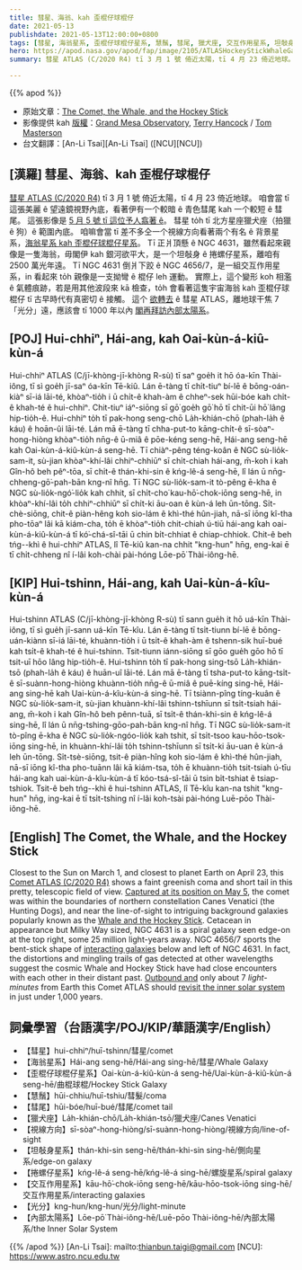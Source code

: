 ```yaml
---
title: 彗星、海翁、kah 歪棍仔球棍仔
date: 2021-05-13
publishdate: 2021-05-13T12:00:00+0800
tags: [彗星, 海翁星系, 歪棍仔球棍仔星系, 慧鬚, 彗尾, 獵犬座, 交互作用星系, 坦敧身星系, 捲螺仔星系]
hero: https://apod.nasa.gov/apod/fap/image/2105/ATLASHockeyStickWhaleGalaxiesGrandMesa.jpg
summary: 彗星 ATLAS (C/2020 R4) tī 3 月 1 號 倚近太陽，tī 4 月 23 倚近地球。 伊有一个較暗 ê 青色彗尾 kah 一个較短 ê 彗尾。

---
```


{{% apod %}}

- 原始文章：[The Comet, the Whale, and the Hockey Stick](https://apod.nasa.gov/apod/ap210513.html)
- 影像提供 kah [版權][copyright]：[Grand Mesa Observatory](https://www.grandmesaobservatory), [Terry Hancock](https://www.downunderobservatory.com) / [Tom Masterson](https://www.transientastronomer.com)
- 台文翻譯：[An-Li Tsai][An-Li Tsai] ([NCU][NCU])

## [漢羅] 彗星、海翁、kah 歪棍仔球棍仔

[彗星 ATLAS (C/2020 R4)][Comet ATLAS (C/2020 R4)] tī 3 月 1 號 倚近太陽，tī 4 月 23 倚近地球。
咱會當 tī 這張美麗 ê 望遠鏡視野內底，看著伊有一个較暗 ê 青色彗尾 kah 一个較短 ê 彗尾。
這張影像是 [5 月 5 號 tī 這位予人翕著 ê][Captured at its position on May 5]。
彗星 to̍h tī 北方星座獵犬座（拍獵 ê 狗）ê 範圍內底。
咱嘛會當 tī 差不多仝一个視線方向看著兩个有名 ê 背景星系，[海翁星系 kah 歪棍仔球棍仔星系][Whale and the Hockey Stick]。
Tī 正爿頂懸 ê NGC 4631，雖然看起來親像是一隻海翁，毋閣伊 kah 銀河欲平大，是一个坦敧身 ê 捲螺仔星系，離咱有 2500 萬光年遠。
Tī NGC 4631 倒爿下跤 ê NGC 4656/7，是一組交互作用星系，in 看起來 to̍h 親像是一支拗彎 ê 棍仔 leh 運動。
實際上，這个變形 koh 相濫 ê 氣體痕跡，若是用其他波段來 kā 檢查，to̍h 會看著這隻宇宙海翁 kah 歪棍仔球棍仔 tī 古早時代有真密切 ê 接觸。
這个 [欲轉去][Outbound and] ê 彗星 ATLAS，離地球干焦 7「光分」遠，應該會 tī 1000 年以內 [閣再拜訪內部太陽系][revisit the inner solar system]。


## [POJ] Hui-chhiⁿ, Hái-ang, kah Oai-kùn-á-kiû-kùn-á

Hui-chhiⁿ ATLAS (C/jī-khòng-jī-khòng R-sù) tī saⁿ goe̍h it hō óa-kīn Thài-iông, tī sì goe̍h jī-saⁿ óa-kīn Tē-kiû.
Lán ē-tàng tī chi̍t-tiuⁿ bí-lē ê bōng-oán-kiàⁿ sī-iá lāi-té, khòaⁿ-tio̍h i ū chi̍t-ê khah-àm ê chheⁿ-sek hūi-bóe kah chi̍t-ê khah-té ê hui-chhiⁿ.
Chit-tiuⁿ iáⁿ-siōng sī gō͘ goe̍h gō͘ hō tī chit-ūi hō͘ lâng hip-tio̍h-ê.
Hui-chhiⁿ to̍h tī pak-hong seng-chō La̍h-khián-chō (phah-la̍h ê káu) ê hoān-ûi lāi-té.
Lán mā ē-tàng tī chha-put-to kāng-chi̍t-ê sī-sòaⁿ-hong-hiòng khòaⁿ-tio̍h nn̄g-ê ū-miâ ê pōe-kéng seng-hē, Hái-ang seng-hē kah Oai-kùn-á-kiû-kùn-á seng-hē.
Tī chiàⁿ-pêng téng-koân ê NGC sù-lio̍k-sam-it, sù-jian khòaⁿ-khí-lâi chhiⁿ-chhiūⁿ sī chi̍t-chiah hái-ang, m̄-koh i kah Gîn-hô beh pêⁿ-tōa, sī chi̍t-ê thán-khi-sin ê kńg-lê-á seng-hē, lî lán ū nn̄g-chheng-gō͘-pah-bān kng-nî hn̄g.
Tī NGC sù-lio̍k-sam-it tò-pêng ē-kha ê NGC sù-lio̍k-ngó͘-lio̍k kah chhit, sī chi̍t-cho͘ kau-hō͘-chok-iōng seng-hē, in khòaⁿ-khí-lâi to̍h chhiⁿ-chhiūⁿ sī chi̍t-ki āu-oan ê kùn-á leh ūn-tōng.
Si̍t-chè-siōng, chit-ê piàn-hêng koh sio-lám ê khì-thé hûn-jiah, nā-sī iōng kî-tha pho-tōaⁿ lâi kā kiám-cha, to̍h ē khòaⁿ-tio̍h chit-chiah ú-tiū hái-ang kah oai-kùn-á-kiû-kùn-á tī kó͘-chá-sî-tāi ū chin bi̍t-chhiat ê chiap-chhiok.
Chit-ê beh tńg--khì ê hui-chhiⁿ ATLAS, lî Tē-kiû kan-na chhit "kng-hun" hn̄g, eng-kai ē tī chi̍t-chheng nî í-lâi koh-chài pài-hóng Lōe-pō͘ Thài-iông-hē.

## [KIP] Hui-tshinn, Hái-ang, kah Uai-kùn-á-kîu-kùn-á

Hui-tshinn ATLAS (C/jī-khòng-jī-khòng R-sù) tī sann gue̍h it hō uá-kīn Thài-iông, tī sì gue̍h jī-sann uá-kīn Tē-kîu.
Lán ē-tàng tī tsi̍t-tiunn bí-lē ê bōng-uán-kiànn sī-iá lāi-té, khuànn-tio̍h i ū tsi̍t-ê khah-àm ê tshenn-sik huī-bué kah tsi̍t-ê khah-té ê hui-tshinn.
Tsit-tiunn iánn-siōng sī gōo gue̍h gōo hō tī tsit-uī hōo lâng hip-tio̍h-ê.
Hui-tshinn to̍h tī pak-hong sing-tsō La̍h-khián-tsō (phah-la̍h ê káu) ê huān-uî lāi-té.
Lán mā ē-tàng tī tsha-put-to kāng-tsi̍t-ê sī-suànn-hong-hiòng khuànn-tio̍h nn̄g-ê ū-miâ ê puē-kíng sing-hē, Hái-ang sing-hē kah Uai-kùn-á-kîu-kùn-á sing-hē.
Tī tsiànn-pîng tíng-kuân ê NGC sù-lio̍k-sam-it, sù-jian khuànn-khí-lâi tshinn-tshīunn sī tsi̍t-tsiah hái-ang, m̄-koh i kah Gîn-hô beh pênn-tuā, sī tsi̍t-ê thán-khi-sin ê kńg-lê-á sing-hē, lî lán ū nn̄g-tshing-gōo-pah-bān kng-nî hn̄g.
Tī NGC sù-lio̍k-sam-it tò-pîng ē-kha ê NGC sù-lio̍k-ngóo-lio̍k kah tshit, sī tsi̍t-tsoo kau-hōo-tsok-iōng sing-hē, in khuànn-khí-lâi to̍h tshinn-tshīunn sī tsi̍t-ki āu-uan ê kùn-á leh ūn-tōng.
Si̍t-tsè-siōng, tsit-ê piàn-hîng koh sio-lám ê khì-thé hûn-jiah, nā-sī iōng kî-tha pho-tuānn lâi kā kiám-tsa, to̍h ē khuànn-tio̍h tsit-tsiah ú-tīu hái-ang kah uai-kùn-á-kîu-kùn-á tī kóo-tsá-sî-tāi ū tsin bi̍t-tshiat ê tsiap-tshiok.
Tsit-ê beh tńg--khì ê hui-tshinn ATLAS, lî Tē-kîu kan-na tshit "kng-hun" hn̄g, ing-kai ē tī tsi̍t-tshing nî í-lâi koh-tsài pài-hóng Luē-pōo Thài-iông-hē.

## [English] The Comet, the Whale, and the Hockey Stick

Closest to the Sun on March 1, and closest to planet Earth on April 23, this [Comet ATLAS (C/2020 R4)][Comet ATLAS (C/2020 R4)] shows a faint greenish coma and short tail in this pretty, telescopic field of view. [Captured at its position on May 5][Captured at its position on May 5], the comet was within the boundaries of northern constellation Canes Venatici (the Hunting Dogs), and near the line-of-sight to intriguing background galaxies popularly known as the [Whale and the Hockey Stick][Whale and the Hockey Stick]. Cetacean in appearance but Milky Way sized, NGC 4631 is a spiral galaxy seen edge-on at the top right, some 25 million light-years away. NGC 4656/7 sports the bent-stick shape of [interacting galaxies][interacting galaxies] below and left of NGC 4631. In fact, the distortions and mingling trails of gas detected at other wavelengths suggest the cosmic Whale and Hockey Stick have had close encounters with each other in their distant past. [Outbound and][Outbound and] only about 7 *light-minutes* from Earth this Comet ATLAS should [revisit the inner solar system][revisit the inner solar system] in just under 1,000 years.


## 詞彙學習（台語漢字/POJ/KIP/華語漢字/English）

- 【彗星】hui-chhiⁿ/huī-tshinn/彗星/comet
- 【海翁星系】Hái-ang seng-hē/Hái-ang sing-hē/彗星/Whale Galaxy
- 【歪棍仔球棍仔星系】Oai-kùn-á-kiû-kùn-á seng-hē/Uai-kùn-á-kiû-kùn-á seng-hē/曲棍球棍/Hockey Stick Galaxy
- 【慧鬚】hūi-chhiu/huī-tshiu/彗髮/coma
- 【彗尾】hūi-bóe/huī-bué/彗尾/comet tail
- 【獵犬座】La̍h-khián-chō/La̍h-khián-tsō/獵犬座/Canes Venatici
- 【視線方向】sī-sòaⁿ-hong-hiòng/sī-suànn-hong-hiòng/視線方向/line-of-sight
- 【坦敧身星系】thán-khi-sin seng-hē/thán-khi-sin sing-hē/側向星系/edge-on galaxy
- 【捲螺仔星系】kńg-lê-á seng-hē/kńg-lê-á sing-hē/螺旋星系/spiral galaxy
- 【交互作用星系】kāu-hō͘-chok-iōng seng-hē/kāu-hōo-tsok-iōng sing-hē/交互作用星系/interacting galaxies
- 【光分】kng-hun/kng-hun/光分/light-minute
- 【內部太陽系】Lōe-pō͘ Thài-iông-hē/Luē-pōo Thài-iông-hē/內部太陽系/the Inner Solar System


{{% /apod %}}
[An-Li Tsai]: mailto:thianbun.taigi@gmail.com
[NCU]: https://www.astro.ncu.edu.tw

[copyright]: https://apod.nasa.gov/apod/fap/lib/about_apod.html#srapply


[Comet ATLAS (C/2020 R4)]:https://skyandtelescope.org/astronomy-news/make-the-most-of-comet-atlas/
[Captured at its position on May 5]:https://www.flickr.com/photos/transientastro/51171548295/
[Whale and the Hockey Stick]:https://apod.nasa.gov/apod/fap/ap090821.html
[interacting galaxies]:https://ui.adsabs.harvard.edu/abs/2017ApJ...842..127T/abstract
[Outbound and]:https://theskylive.com/c2020r4-info
[revisit the inner solar system]:https://www.nasa.gov/comets
